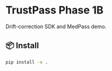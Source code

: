 # TrustPass Phase 1B

Drift-correction SDK and MedPass demo.

## 📦 Install

```bash
pip install -e .
